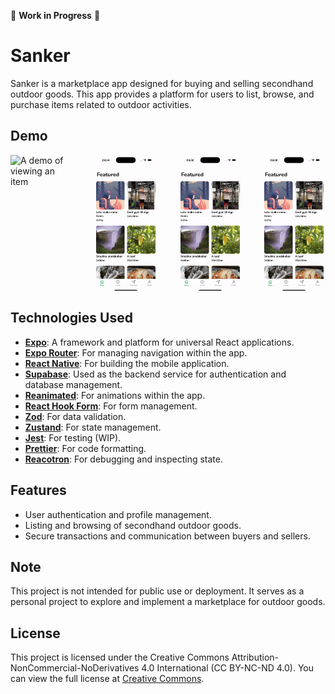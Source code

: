 🚧 **Work in Progress** 🚧

# Sanker

Sanker is a marketplace app designed for buying and selling secondhand outdoor goods. This app provides a platform for users to list, browse, and purchase items related to outdoor activities.

## Demo

<div style="display: flex; justify-content: space-between;">
  <img src="./gifs/item.gif?raw=true" alt="A demo of viewing an item" width="20%" />
  <img src="./gifs/create.gif?raw=true" alt="A demo of creating a new listing" width="20%" />
  <img src="./gifs/messages.gif?raw=true" alt="A demo of messaging" width="20%" />
  <img src="./gifs/darkmode.gif?raw=true" alt="A demo of dark mode" width="20%" />
</div>

## Technologies Used

- **[Expo](https://expo.dev/)**: A framework and platform for universal React applications.
- **[Expo Router](https://expo.github.io/router/docs/)**: For managing navigation within the app.
- **[React Native](https://reactnative.dev/)**: For building the mobile application.
- **[Supabase](https://supabase.com/)**: Used as the backend service for authentication and database management.
- **[Reanimated](https://docs.swmansion.com/react-native-reanimated/)**: For animations within the app.
- **[React Hook Form](https://react-hook-form.com/)**: For form management.
- **[Zod](https://zod.dev/)**: For data validation.
- **[Zustand](https://github.com/pmndrs/zustand)**: For state management.
- **[Jest](https://jestjs.io/)**: For testing (WIP).
- **[Prettier](https://prettier.io/)**: For code formatting.
- **[Reacotron](https://docs.infinite.red/reactotron/)**: For debugging and inspecting state.

## Features

- User authentication and profile management.
- Listing and browsing of secondhand outdoor goods.
- Secure transactions and communication between buyers and sellers.

## Note

This project is not intended for public use or deployment. It serves as a personal project to explore and implement a marketplace for outdoor goods.

## License

This project is licensed under the Creative Commons Attribution-NonCommercial-NoDerivatives 4.0 International (CC BY-NC-ND 4.0). You can view the full license at [Creative Commons](https://creativecommons.org/licenses/by-nc-nd/4.0/).

